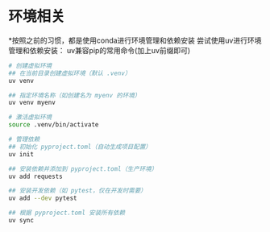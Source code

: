 # 环境相关
*按照之前的习惯，都是使用conda进行环境管理和依赖安装
尝试使用uv进行环境管理和依赖安装：
uv兼容pip的常用命令(加上uv前缀即可)

```bash
# 创建虚拟环境
## 在当前目录创建虚拟环境（默认 .venv）
uv venv

## 指定环境名称（如创建名为 myenv 的环境）
uv venv myenv

# 激活虚拟环境
source .venv/bin/activate

# 管理依赖
## 初始化 pyproject.toml（自动生成项目配置）
uv init

## 安装依赖并添加到 pyproject.toml（生产环境）
uv add requests

## 安装开发依赖（如 pytest，仅在开发时需要）
uv add --dev pytest

## 根据 pyproject.toml 安装所有依赖
uv sync


```
